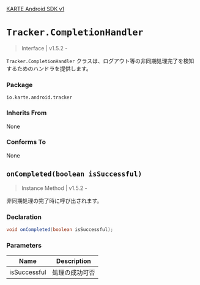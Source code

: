 [KARTE Android SDK v1](index)

# `Tracker.CompletionHandler`

> Interface | v1.5.2 -

`Tracker.CompletionHandler` クラスは、ログアウト等の非同期処理完了を検知するためのハンドラを提供します。

### Package

`io.karte.android.tracker`

### Inherits From

None

### Conforms To

None

## `onCompleted(boolean isSuccessful)`

> Instance Method | v1.5.2 -

非同期処理の完了時に呼び出されます。

### Declaration

```java
void onCompleted(boolean isSuccessful);
```

### Parameters

| Name         | Description    |
| ------------ | -------------- |
| isSuccessful | 処理の成功可否 |

